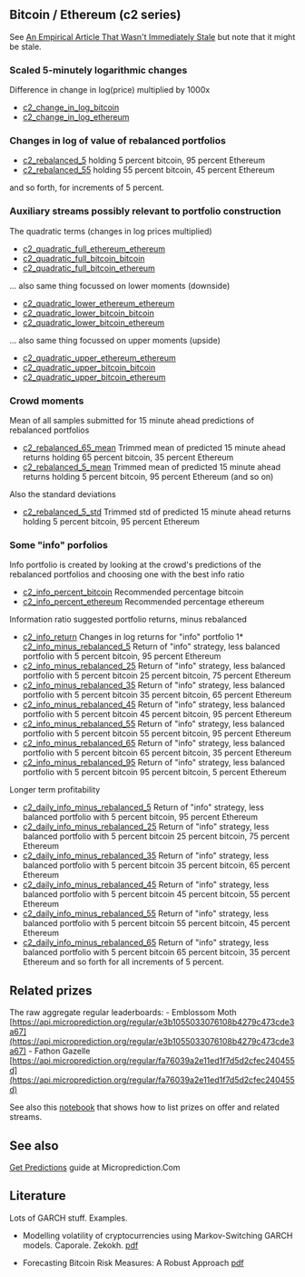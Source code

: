 


## Bitcoin / Ethereum (c2 series)
See [An Empirical Article That Wasn't Immediately Stale](https://microprediction.medium.com/an-empirical-article-that-wasnt-immediately-stale-720abfb4678f) but note that it might be stale.  

### Scaled 5-minutely logarithmic changes 
Difference in change in log(price) multiplied by 1000x
* [c2_change_in_log_bitcoin](https://www.microprediction.org/stream_dashboard.html?stream=c2_change_in_log_bitcoin)
* [c2_change_in_log_ethereum](https://www.microprediction.org/stream_dashboard.html?stream=c2_change_in_log_ethereum)


### Changes in log of value of rebalanced portfolios 

* [c2_rebalanced_5](https://www.microprediction.org/stream_dashboard.html?stream=c2_rebalanced_5) holding 5 percent bitcoin, 95 percent Ethereum
* [c2_rebalanced_55](https://www.microprediction.org/stream_dashboard.html?stream=c2_rebalanced_55) holding 55 percent bitcoin, 45 percent Ethereum

and so forth, for increments of 5 percent. 

### Auxiliary streams possibly relevant to portfolio construction

The quadratic terms (changes in log prices multiplied)
* [c2_quadratic_full_ethereum_ethereum](https://www.microprediction.org/stream_dashboard.html?stream=c2_quadratic_full_ethereum_ethereum)
* [c2_quadratic_full_bitcoin_bitcoin](https://www.microprediction.org/stream_dashboard.html?stream=c2_quadratic_full_bitcoin_bitcoin)
* [c2_quadratic_full_bitcoin_ethereum](https://www.microprediction.org/stream_dashboard.html?stream=c2_quadratic_full_bitcoin_ethereum)
 
... also same thing focussed on lower moments (downside)
* [c2_quadratic_lower_ethereum_ethereum](https://www.microprediction.org/stream_dashboard.html?stream=c2_quadratic_lower_ethereum_ethereum)
* [c2_quadratic_lower_bitcoin_bitcoin](https://www.microprediction.org/stream_dashboard.html?stream=c2_quadratic_lower_bitcoin_bitcoin)
* [c2_quadratic_lower_bitcoin_ethereum](https://www.microprediction.org/stream_dashboard.html?stream=c2_quadratic_lower_bitcoin_ethereum)

... also same thing focussed on upper moments (upside)
* [c2_quadratic_upper_ethereum_ethereum](https://www.microprediction.org/stream_dashboard.html?stream=c2_quadratic_upper_ethereum_ethereum)
* [c2_quadratic_upper_bitcoin_bitcoin](https://www.microprediction.org/stream_dashboard.html?stream=c2_quadratic_upper_bitcoin_bitcoin)
* [c2_quadratic_upper_bitcoin_ethereum](https://www.microprediction.org/stream_dashboard.html?stream=c2_quadratic_upper_bitcoin_ethereum)

### Crowd moments

Mean of all samples submitted for 15 minute ahead predictions of rebalanced portfolios
* [c2_rebalanced_65_mean](https://www.microprediction.org/stream_dashboard.html?stream=c2_rebalanced_65_mean) Trimmed mean of predicted 15 minute ahead returns holding 65 percent bitcoin, 35 percent Ethereum
* [c2_rebalanced_5_mean](https://www.microprediction.org/stream_dashboard.html?stream=c2_rebalanced_5_mean) Trimmed mean of predicted 15 minute ahead returns holding 5 percent bitcoin, 95 percent Ethereum
(and so on)

Also the standard deviations 
* [c2_rebalanced_5_std](https://www.microprediction.org/stream_dashboard.html?stream=c2_rebalanced_5_std) Trimmed std of predicted 15 minute ahead returns holding 5 percent bitcoin, 95 percent Ethereum

### Some "info" porfolios

Info portfolio is created by looking at the crowd's predictions of the rebalanced portfolios and choosing one with the best info ratio 
* [c2_info_percent_bitcoin](https://www.microprediction.org/stream_dashboard.html?stream=c2_info_percent_bitcoin) Recommended percentage bitcoin
* [c2_info_percent_ethereum](https://www.microprediction.org/stream_dashboard.html?stream=c2_info_percent_ethereum) Recommended percentage ethereum 


Information ratio suggested portfolio returns, minus rebalanced
* [c2_info_return](https://www.microprediction.org/stream_dashboard.html?stream=c2_info_return) Changes in log returns for "info" portfolio
1* [c2_info_minus_rebalanced_5](https://www.microprediction.org/stream_dashboard.html?stream=c2_info_minus_rebalanced_5) Return of "info" strategy, less balanced portfolio with 5 percent bitcoin, 95 percent Ethereum
* [c2_info_minus_rebalanced_25](https://www.microprediction.org/stream_dashboard.html?stream=c2_info_minus_rebalanced_25) Return of "info" strategy, less balanced portfolio with 5 percent bitcoin 25 percent bitcoin, 75 percent Ethereum
* [c2_info_minus_rebalanced_35](https://www.microprediction.org/stream_dashboard.html?stream=c2_info_minus_rebalanced_35) Return of "info" strategy, less balanced portfolio with 5 percent bitcoin 35 percent bitcoin, 65 percent Ethereum
* [c2_info_minus_rebalanced_45](https://www.microprediction.org/stream_dashboard.html?stream=c2_info_minus_rebalanced_45) Return of "info" strategy, less balanced portfolio with 5 percent bitcoin 45 percent bitcoin, 95 percent Ethereum
* [c2_info_minus_rebalanced_55](https://www.microprediction.org/stream_dashboard.html?stream=c2_info_minus_rebalanced_55) Return of "info" strategy, less balanced portfolio with 5 percent bitcoin 55 percent bitcoin, 95 percent Ethereum
* [c2_info_minus_rebalanced_65](https://www.microprediction.org/stream_dashboard.html?stream=c2_info_minus_rebalanced_65) Return of "info" strategy, less balanced portfolio with 5 percent bitcoin 65 percent bitcoin, 35 percent Ethereum
* [c2_info_minus_rebalanced_95](https://www.microprediction.org/stream_dashboard.html?stream=c2_rebalanced_95) Return of "info" strategy, less balanced portfolio with 5 percent bitcoin 95 percent bitcoin, 5 percent Ethereum

Longer term profitability
* [c2_daily_info_minus_rebalanced_5](https://www.microprediction.org/stream_dashboard.html?stream=c2_daily_info_minus_rebalanced_5) Return of "info" strategy, less balanced portfolio with 5 percent bitcoin, 95 percent Ethereum
* [c2_daily_info_minus_rebalanced_25](https://www.microprediction.org/stream_dashboard.html?stream=c2_daily_info_minus_rebalanced_25) Return of "info" strategy, less balanced portfolio with 5 percent bitcoin 25 percent bitcoin, 75 percent Ethereum
* [c2_daily_info_minus_rebalanced_35](https://www.microprediction.org/stream_dashboard.html?stream=c2_daily_info_minus_rebalanced_35) Return of "info" strategy, less balanced portfolio with 5 percent bitcoin 35 percent bitcoin, 65 percent Ethereum
* [c2_daily_info_minus_rebalanced_45](https://www.microprediction.org/stream_dashboard.html?stream=c2_daily_info_minus_rebalanced_45) Return of "info" strategy, less balanced portfolio with 5 percent bitcoin 45 percent bitcoin, 55 percent Ethereum
* [c2_daily_info_minus_rebalanced_55](https://www.microprediction.org/stream_dashboard.html?stream=c2_daily_info_minus_rebalanced_55) Return of "info" strategy, less balanced portfolio with 5 percent bitcoin 55 percent bitcoin, 45 percent Ethereum
* [c2_daily_info_minus_rebalanced_65](https://www.microprediction.org/stream_dashboard.html?stream=c2_daily_info_minus_rebalanced_65) Return of "info" strategy, less balanced portfolio with 5 percent bitcoin 65 percent bitcoin, 35 percent Ethereum
and so forth for all increments of 5 percent. 


## Related prizes

The raw aggregate regular leaderboards:
    - Emblossom Moth [https://api.microprediction.org/regular/e3b1055033076108b4279c473cde3a67](https://api.microprediction.org/regular/e3b1055033076108b4279c473cde3a67)
    - Fathon Gazelle [https://api.microprediction.org/regular/fa76039a2e11ed1f7d5d2cfec240455d](https://api.microprediction.org/regular/fa76039a2e11ed1f7d5d2cfec240455d)

See also this [notebook](https://github.com/microprediction/microprediction/blob/master/notebook_examples/List%20Current%20Prizes.ipynb) that shows how to list prizes on offer and related streams. 

## See also 

[Get Predictions](https://www.microprediction.com/get-predictions) guide at Microprediction.Com

## Literature
Lots of GARCH stuff. Examples. 

 - Modelling volatility of cryptocurrencies using Markov-Switching GARCH models. Caporale. Zekokh. [pdf](https://www.researchgate.net/publication/329866602_Modelling_volatility_of_cryptocurrencies_using_Markov-Switching_GARCH_models)

- Forecasting Bitcoin Risk Measures: A Robust Approach [pdf](https://www.researchgate.net/publication/325533373_Forecasting_Bitcoin_Risk_Measures_A_Robust_Approach)
